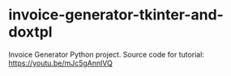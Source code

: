 # invoice-generator-tkinter-and-doxtpl
Invoice Generator Python project. Source code for tutorial: https://youtu.be/mJc5gAnnlVQ
